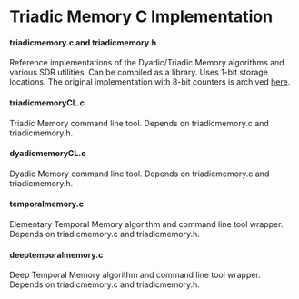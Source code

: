 # Triadic Memory C Implementation


#### triadicmemory.c and triadicmemory.h

Reference implementations of the Dyadic/Triadic Memory algorithms and various SDR utilities.
Can be compiled as a library. Uses 1-bit storage locations. The original implementation with 8-bit counters is archived [here](https://github.com/PeterOvermann/TriadicMemory/tree/main/C/Version%201).

#### triadicmemoryCL.c

Triadic Memory command line tool. Depends on triadicmemory.c and triadicmemory.h.

#### dyadicmemoryCL.c

Dyadic Memory command line tool. Depends on triadicmemory.c and triadicmemory.h.

#### temporalmemory.c

Elementary Temporal Memory algorithm and command line tool wrapper. Depends on triadicmemory.c and triadicmemory.h.

#### deeptemporalmemory.c

Deep Temporal Memory algorithm and command line tool wrapper. Depends on triadicmemory.c and triadicmemory.h.
